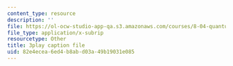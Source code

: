 ```yaml
---
content_type: resource
description: ''
file: https://ol-ocw-studio-app-qa.s3.amazonaws.com/courses/8-04-quantum-physics-i-spring-2016/82e4ecea6ed4b8abd03a49b19031e085_YdtHAIh-kas.srt
file_type: application/x-subrip
resourcetype: Other
title: 3play caption file
uid: 82e4ecea-6ed4-b8ab-d03a-49b19031e085
---
```

